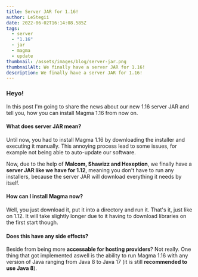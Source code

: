 ```yaml
---
title: Server JAR for 1.16!
author: LeStegii
date: 2022-06-02T16:14:08.585Z
tags:
  - server
  - "1.16"
  - jar
  - magma
  - update
thumbnail: /assets/images/blog/server-jar.png
thumbnailAlt: We finally have a server JAR for 1.16!
description: We finally have a server JAR for 1.16!
---
```

### Heyo!

In this post I'm going to share the news about our new 1.16 server JAR and tell you, how you can install Magma 1.16 from now on.

#### What does server JAR mean?

Until now, you had to install Magma 1.16 by downloading the installer and executing it manually. This annoying process lead to some issues, for example not being able to auto-update our software.

Now, due to the help of **Malcom, Shawizz and Hexeption**, we finally have a **server JAR like we have for 1.12**, meaning you don't have to run any installers, because the server JAR will download everything it needs by itself.

#### How can I install Magma now?

Well, you just download it, put it into a directory and run it. That's it, just like on 1.12. It will take slightly longer due to it having to download libraries on the first start though.

#### Does this have any side effects?

Beside from being more **accessable for hosting providers**? Not really. One thing that got implemented aswell is the ability to run Magma 1.16 with any version of Java ranging from Java 8 to Java 17 (it is still **recommended to use Java 8**).